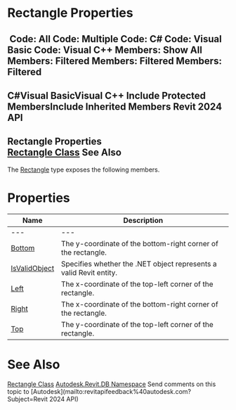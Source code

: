 # Rectangle Properties

﻿
 Code: All Code: Multiple Code: C# Code: Visual Basic Code: Visual C++  Members: Show All Members: Filtered Members: Filtered Members: Filtered   
---  
C#Visual BasicVisual C++
Include Protected MembersInclude Inherited Members
Revit 2024 API  
---  
Rectangle Properties  
[Rectangle Class](c49d8b69-5d11-9f69-5f75-c36ad45ff77b.md "Rectangle Class") See Also  
---  
The [Rectangle](c49d8b69-5d11-9f69-5f75-c36ad45ff77b.md "Rectangle Class") type exposes the following members.
# Properties
| Name | Description |
| --- | --- |
| --- | --- | --- |
| [Bottom](d2b6a107-9c81-edf5-8329-59cf2946929c.md "Bottom Property") | The y-coordinate of the bottom-right corner of the rectangle. |
| [IsValidObject](6848a07e-ec73-eab0-90c1-a01b1a909cd9.md "IsValidObject Property") | Specifies whether the .NET object represents a valid Revit entity. |
| [Left](c371a8fa-de5f-7d68-4cae-6dee77090bc1.md "Left Property") | The x-coordinate of the top-left corner of the rectangle. |
| [Right](f2d1315e-4e43-5b20-5387-58babc1fb3fa.md "Right Property") | The x-coordinate of the bottom-right corner of the rectangle. |
| [Top](197a06fc-da1f-45a3-01e8-b40c6d0f0134.md "Top Property") | The y-coordinate of the top-left corner of the rectangle. |

# See Also
[Rectangle Class](c49d8b69-5d11-9f69-5f75-c36ad45ff77b.md "Rectangle Class")
[Autodesk.Revit.DB Namespace](87546ba7-461b-c646-cbb1-2cb8f5bff8b2.md "Autodesk.Revit.DB Namespace")
Send comments on this topic to [Autodesk](mailto:revitapifeedback%40autodesk.com?Subject=Revit 2024 API)